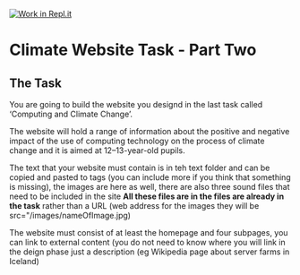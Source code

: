 [![Work in Repl.it](https://classroom.github.com/assets/work-in-replit-14baed9a392b3a25080506f3b7b6d57f295ec2978f6f33ec97e36a161684cbe9.svg)](https://classroom.github.com/online_ide?assignment_repo_id=4249530&assignment_repo_type=AssignmentRepo)
# Climate Website Task - Part Two

## The Task

You are going to build the website you designd in the last task called ‘Computing and Climate Change’.

The website will hold a range of information about the positive and negative impact of the use of computing technology on the process of climate change and it is aimed at 12–13-year-old pupils.

The text that your website must contain is in teh text folder and can be copied and pasted to tags (you can include more if you think that something is missing), the images are here as well, there are also three sound files that need to be included in the site  **All these files are in the files are already in the task** rather than a URL (web address for the images they will be src="/images/nameOfImage.jpg)

The website must consist of at least the homepage and four subpages, you can link to external content (you do not need to know where you will link in the deign phase just a description (eg Wikipedia page about server farms in Iceland)


